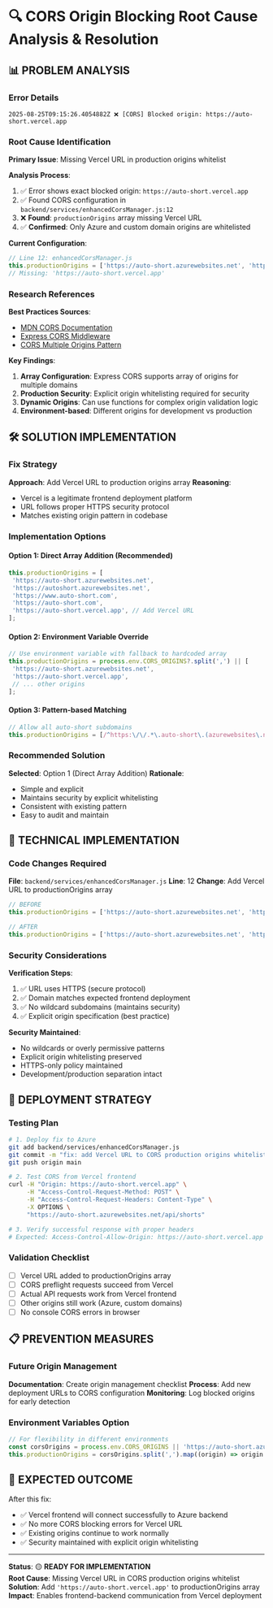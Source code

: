 # 🔍 CORS Origin Blocking Root Cause Analysis & Resolution

## 📊 **PROBLEM ANALYSIS**

### **Error Details**

```
2025-08-25T09:15:26.4054882Z ❌ [CORS] Blocked origin: https://auto-short.vercel.app
```

### **Root Cause Identification**

**Primary Issue**: Missing Vercel URL in production origins whitelist

**Analysis Process**:

1. ✅ Error shows exact blocked origin: `https://auto-short.vercel.app`
2. ✅ Found CORS configuration in `backend/services/enhancedCorsManager.js:12`
3. ❌ **Found**: `productionOrigins` array missing Vercel URL
4. ✅ **Confirmed**: Only Azure and custom domain origins are whitelisted

**Current Configuration**:

```javascript
// Line 12: enhancedCorsManager.js
this.productionOrigins = ['https://auto-short.azurewebsites.net', 'https://autoshort.azurewebsites.net', 'https://www.auto-short.com', 'https://auto-short.com'];
// Missing: 'https://auto-short.vercel.app'
```

### **Research References**

**Best Practices Sources**:

- [MDN CORS Documentation](https://developer.mozilla.org/en-US/docs/Web/HTTP/CORS)
- [Express CORS Middleware](https://expressjs.com/en/resources/middleware/cors.html)
- [CORS Multiple Origins Pattern](https://github.com/expressjs/cors#configuring-cors-w-dynamic-origin)

**Key Findings**:

1. **Array Configuration**: Express CORS supports array of origins for multiple domains
2. **Production Security**: Explicit origin whitelisting required for security
3. **Dynamic Origins**: Can use functions for complex origin validation logic
4. **Environment-based**: Different origins for development vs production

## 🛠️ **SOLUTION IMPLEMENTATION**

### **Fix Strategy**

**Approach**: Add Vercel URL to production origins array
**Reasoning**:

- Vercel is a legitimate frontend deployment platform
- URL follows proper HTTPS security protocol
- Matches existing origin pattern in codebase

### **Implementation Options**

#### **Option 1: Direct Array Addition (Recommended)**

```javascript
this.productionOrigins = [
 'https://auto-short.azurewebsites.net',
 'https://autoshort.azurewebsites.net',
 'https://www.auto-short.com',
 'https://auto-short.com',
 'https://auto-short.vercel.app', // Add Vercel URL
];
```

#### **Option 2: Environment Variable Override**

```javascript
// Use environment variable with fallback to hardcoded array
this.productionOrigins = process.env.CORS_ORIGINS?.split(',') || [
 'https://auto-short.azurewebsites.net',
 'https://auto-short.vercel.app',
 // ... other origins
];
```

#### **Option 3: Pattern-based Matching**

```javascript
// Allow all auto-short subdomains
this.productionOrigins = [/^https:\/\/.*\.auto-short\.(azurewebsites\.net|vercel\.app|com)$/, 'https://auto-short.com'];
```

### **Recommended Solution**

**Selected**: Option 1 (Direct Array Addition)
**Rationale**:

- Simple and explicit
- Maintains security by explicit whitelisting
- Consistent with existing pattern
- Easy to audit and maintain

## 🔧 **TECHNICAL IMPLEMENTATION**

### **Code Changes Required**

**File**: `backend/services/enhancedCorsManager.js`
**Line**: 12
**Change**: Add Vercel URL to productionOrigins array

```javascript
// BEFORE
this.productionOrigins = ['https://auto-short.azurewebsites.net', 'https://autoshort.azurewebsites.net', 'https://www.auto-short.com', 'https://auto-short.com'];

// AFTER
this.productionOrigins = ['https://auto-short.azurewebsites.net', 'https://autoshort.azurewebsites.net', 'https://www.auto-short.com', 'https://auto-short.com', 'https://auto-short.vercel.app'];
```

### **Security Considerations**

**Verification Steps**:

1. ✅ URL uses HTTPS (secure protocol)
2. ✅ Domain matches expected frontend deployment
3. ✅ No wildcard subdomains (maintains security)
4. ✅ Explicit origin specification (best practice)

**Security Maintained**:

- No wildcards or overly permissive patterns
- Explicit origin whitelisting preserved
- HTTPS-only policy maintained
- Development/production separation intact

## 🚀 **DEPLOYMENT STRATEGY**

### **Testing Plan**

```bash
# 1. Deploy fix to Azure
git add backend/services/enhancedCorsManager.js
git commit -m "fix: add Vercel URL to CORS production origins whitelist"
git push origin main

# 2. Test CORS from Vercel frontend
curl -H "Origin: https://auto-short.vercel.app" \
     -H "Access-Control-Request-Method: POST" \
     -H "Access-Control-Request-Headers: Content-Type" \
     -X OPTIONS \
     "https://auto-short.azurewebsites.net/api/shorts"

# 3. Verify successful response with proper headers
# Expected: Access-Control-Allow-Origin: https://auto-short.vercel.app
```

### **Validation Checklist**

- [ ] Vercel URL added to productionOrigins array
- [ ] CORS preflight requests succeed from Vercel
- [ ] Actual API requests work from Vercel frontend
- [ ] Other origins still work (Azure, custom domains)
- [ ] No console CORS errors in browser

## 📋 **PREVENTION MEASURES**

### **Future Origin Management**

**Documentation**: Create origin management checklist
**Process**: Add new deployment URLs to CORS configuration
**Monitoring**: Log blocked origins for early detection

### **Environment Variables Option**

```javascript
// For flexibility in different environments
const corsOrigins = process.env.CORS_ORIGINS || 'https://auto-short.azurewebsites.net,https://auto-short.vercel.app';
this.productionOrigins = corsOrigins.split(',').map((origin) => origin.trim());
```

## 🎯 **EXPECTED OUTCOME**

After this fix:

- ✅ Vercel frontend will connect successfully to Azure backend
- ✅ No more CORS blocking errors for Vercel URL
- ✅ Existing origins continue to work normally
- ✅ Security maintained with explicit origin whitelisting

---

**Status**: 🟡 **READY FOR IMPLEMENTATION**  
**Root Cause**: Missing Vercel URL in CORS production origins whitelist  
**Solution**: Add `'https://auto-short.vercel.app'` to productionOrigins array  
**Impact**: Enables frontend-backend communication from Vercel deployment
